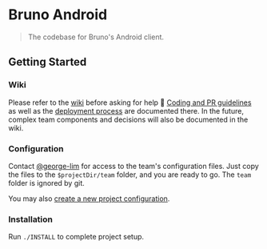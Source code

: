 # Bruno Android

> The codebase for Bruno's Android client.

<!-- [START getstarted] -->
## Getting Started

### Wiki

Please refer to the [wiki](https://github.com/george-lim/bruno-android/wiki) before asking for help 🙏 [Coding and PR guidelines](https://github.com/george-lim/bruno-android/wiki/Coding-and-PR-guide) as well as the [deployment process](https://github.com/george-lim/bruno-android/wiki/Deployment-process) are documented there. In the future, complex team components and decisions will also be documented in the wiki.

### Configuration

Contact [@george-lim](http://github.com/george-lim) for access to the team's configuration files. Just copy the files to the `$projectDir/team` folder, and you are ready to go. The `team` folder is ignored by git.

You may also [create a new project configuration](https://github.com/george-lim/bruno-android/wiki/Creating-a-new-project-configuration).

### Installation

Run `./INSTALL` to complete project setup.
<!-- [END getstarted] -->
